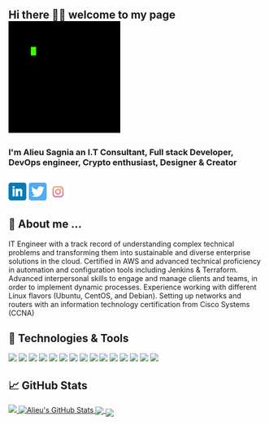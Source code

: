 
## Hi there 👋🏾  welcome to my page  [![Header](./tenor.gif "Header")](https://www.linkedin.com/in/alieu-sagnia-/)
### I'm Alieu Sagnia an I.T Consultant, Full stack Developer, DevOps engineer, Crypto enthusiast, Designer & Creator  

## [![Header](./linkedin.png)](https://www.linkedin.com/in/alieu-sagnia-/)  [![Header](./twitter.png)](https://twitter.com/alieu0291)   [![Header](./instagram.png)](https://www.instagram.com/alieu0291/)

## 💬 About me ...

<!-- <img src="./waving.gif" width="30px"> -->

IT Engineer with a track record of understanding complex technical problems and transforming them into sustainable and diverse enterprise solutions in the cloud. Certified in AWS and advanced technical proficiency in automation and configuration tools including Jenkins & Terraform. Advanced interpersonal skills to engage and manage clients and teams, in order to implement dynamic processes. Experience working with different Linux flavors (Ubuntu, CentOS, and Debian). Setting up networks and routers with an information technology certification from Cisco Systems (CCNA)

## 🔧 Technologies & Tools
![](https://img.shields.io/badge/OS-Linux-informational?style=flat&logo=linux&logoColor=white&color=2bbc8a)
![](https://img.shields.io/badge/Editor-IntelliJ_IDEA-informational?style=flat&logo=intellij-idea&logoColor=white&color=2bbc8a)
![](https://img.shields.io/badge/Code-Python-informational?style=flat&logo=python&logoColor=white&color=2bbc8a)
![](https://img.shields.io/badge/Code-JavaScript-informational?style=flat&logo=javascript&logoColor=white&color=2bbc8a)
![](https://img.shields.io/badge/Code-React-informational?style=flat&logo=go&logoColor=white&color=2bbc8a)
![](https://img.shields.io/badge/Code-Css-informational?style=flat&logo=css&logoColor=white&color=2bbc8a)
![](https://img.shields.io/badge/Code-HTML-informational?style=flat&logo=html5&logoColor=white&color=2bbc8a)
![](https://img.shields.io/badge/Code-Java-informational?style=flat&logo=java&logoColor=white&color=2bbc8a)
![](https://img.shields.io/badge/Shell-Bash-informational?style=flat&logo=gnu-bash&logoColor=white&color=2bbc8a)
![](https://img.shields.io/badge/Tools-PostgreSQL-informational?style=flat&logo=postgresql&logoColor=white&color=2bbc8a)
![](https://img.shields.io/badge/Tools-Docker-informational?style=flat&logo=docker&logoColor=white&color=2bbc8a)
![](https://img.shields.io/badge/Tools-Jenkins-informational?style=flat&logo=kubernetes&logoColor=white&color=2bbc8a)
![](https://img.shields.io/badge/Tools-Terrafrom-informational?style=flat&logo=red-hat-open-shift&logoColor=white&color=2bbc8a)
![](https://img.shields.io/badge/Cloud-AWS-informational?style=flat&logo=digitalocean&logoColor=white&color=2bbc8a)
![](./html5.svg/Code-HTML-informational?style=flat&logo=data:image/svg%2bxml;base64,<BASE64_DATA>)
## &#x1f4c8; GitHub Stats

<a href="https://github.com/alieubsagnia/alieubsagnia">
  <img  src="https://github-readme-stats.vercel.app/api/top-langs/?username=alieubsagnia&hide=php,html,tex&title_color=ffffff&text_color=c9cacc&icon_color=2bbc8a&bg_color=1d1f21&langs_count=8"/>
</a>
<a href="https://github.com/alieubsagnia/alieubsagnia">
  <img  src="https://github-readme-stats.vercel.app/api?username=alieubsagnia&show_icons=true&line_height=27&count_private=true&title_color=ffffff&text_color=c9cacc&icon_color=2bbc8a&bg_color=1d1f21" alt="Alieu's GitHub Stats"/>
</a>

<a href="https://github.com/Coeus-Group/coeus-news-portal-reactfrontend">
  <img align="center" src="https://github-readme-stats.vercel.app/api/pin/?username=Coeus-Group&repo=coeus-news-portal-reactfrontend&title_color=ffffff&text_color=c9cacc&icon_color=2bbc8a&bg_color=1d1f21" />
</a>


<a href="https://github.com/AlieuBSagnia/UberAppProject">
  <img align="middle" src="https://github-readme-stats.vercel.app/api/pin/?username=alieubsagnia&repo=UberAppProject&title_color=ffffff&text_color=c9cacc&icon_color=2bbc8a&bg_color=1d1f21" />
</a>



<!--
**AlieuBSagnia/AlieuBSagnia** is a ✨ _special_ ✨ repository because its `README.md` (this file) appears on your GitHub profile.

Here are some ideas to get you started:

- 🔭 I’m currently working on ...
- 🌱 I’m currently learning ...
- 👯 I’m looking to collaborate on ...
- 🤔 I’m looking for help with ...
- 💬 Ask me about ...
- 📫 How to reach me: ...
- 😄 Pronouns: ...
- ⚡ Fun fact: ...
-->
